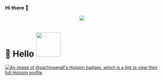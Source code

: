 ### Hi there 👋

<!--
**sachinsenall/sachinsenall** is a ✨ _special_ ✨ repository because its `README.md` (this file) appears on your GitHub profile.

Here are some ideas to get you started:

- 🔭 I’m currently working on ...
- 🌱 I’m currently learning ...
- 👯 I’m looking to collaborate on ...
- 🤔 I’m looking for help with ...
- 💬 Ask me about ...
- 📫 How to reach me: ...
- 😄 Pronouns: ...
- ⚡ Fun fact: ...
-->

<!-- Snake Graph -->

<p align="center"><img src="https://cdn.jsdelivr.net/gh/sachinsenal0x64/sachinsenal0x64/assets/github-contribution-grid-snake.svg"/></p>

#  🙋 Hello <img width="80px" src="https://cdn.jsdelivr.net/gh/sachinsenal0x64/sachinsenal0x64/assets/Handshake.gif"/>







[![An image of @sachinsenall's Holopin badges, which is a link to view their full Holopin profile](https://holopin.me/sachinsenall)](https://holopin.io/@sachinsenall)
